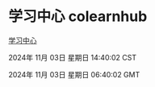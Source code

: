 # 学习中心 colearnhub
[学习中心](http://219.139.197.74:56308/colearnhub/)

2024年 11月 03日 星期日 14:40:02 CST

2024年 11月 03日 星期日 06:40:02 GMT
